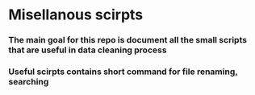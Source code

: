 # Misellanous scirpts
### The main goal for this repo is document all the small scripts that are useful in data cleaning process
### Useful scirpts contains short command for file renaming, searching
